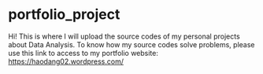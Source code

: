 # portfolio_project
Hi! This is where I will upload the source codes of my personal projects about Data Analysis.
To know how my source codes solve problems, please use this link to access to my portfolio website: https://haodang02.wordpress.com/
